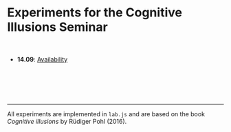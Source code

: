 # Experiments for the Cognitive Illusions Seminar

<br/>


-   **14.09**: [Availability](https://consurvey.sowi.uni-mannheim.de/publix/926/start?batchId=1249&generalMultiple) 







<br/><br/><br/><br/>


---
All experiments are implemented in `lab.js` and are based on the book *Cognitive illusions* by Rüdiger Pohl (2016).
